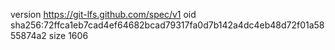 version https://git-lfs.github.com/spec/v1
oid sha256:72ffca1eb7cad4ef64682bcad79317fa0d7b142a4dc4eb48d72f01a5855874a2
size 1606
